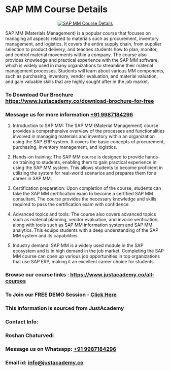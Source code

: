 # SAP MM Course Details

<p align="center">
  <a href="https://justacademy.co/course-detail/sap-mm-training">
    <img src="https://justacademy.co/storage2/course_image/1709190408_course_image.webp" alt="SAP MM Course Details">
  </a>
</p>


SAP MM (Materials Management) is a popular course that focuses on managing all aspects related to materials such as procurement, inventory management, and logistics. It covers the entire supply chain, from supplier selection to product delivery, and teaches students how to plan, monitor, and control material movements within a company. The course also provides knowledge and practical experience with the SAP MM software, which is widely used in many organizations to streamline their material management processes. Students will learn about various MM components, such as purchasing, inventory, vendor evaluation, and material valuation, and gain valuable skills that are highly sought after in the job market.
### To Download Our Brochure https://www.justacademy.co/download-brochure-for-free
### Message us for more information [+91 9987184296](https://api.whatsapp.com/send?phone=919987184296)
1) Introduction to SAP MM: The SAP MM (Material Management) course provides a comprehensive overview of the processes and functionalities involved in managing materials and inventory within an organization using the SAP ERP system. It covers the basic concepts of procurement, purchasing, inventory management, and logistics.

2) Hands-on training: The SAP MM course is designed to provide hands-on training to students, enabling them to gain practical experience in using the SAP MM system. This allows students to become proficient in utilizing the system for real-world scenarios and prepares them for a career in SAP MM.

3) Certification preparation: Upon completion of the course, students can take the SAP MM certification exam to become a certified SAP MM consultant. The course provides the necessary knowledge and skills required to pass the certification exam with confidence.

4) Advanced topics and tools: The course also covers advanced topics such as material planning, vendor evaluation, and invoice verification, along with tools such as SAP MM information system and SAP MM analytics. This equips students with a deep understanding of the SAP MM system and its capabilities.

5) Industry demand: SAP MM is a widely used module in the SAP ecosystem and is in high demand in the job market. Completing the SAP MM course can open up various job opportunities in top organizations that use SAP ERP, making it an excellent career choice for students.

### Browse our course links : https://www.justacademy.co/all-courses 
### To Join our FREE DEMO Session - [Click Here](https://www.justacademy.co/register-for-course-demo)


### This information is sourced from JustAcademy
### Contact Info:
### Roshan Chaturvedi
### Message us on Whatsapp: [+91 9987184296](https://api.whatsapp.com/send?phone=919987184296)
### Email id: [info@justacademy.co](mailto:info@justacademy.co)
                    